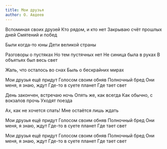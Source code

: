 ```yaml
---
title: Мои друзья
author: О. Авдеев
---
```


Вспоминая своих друзей
Кто рядом, и кто нет
Закрываю счёт прошлых дней
Смятений и побед

Были когда-то юны
Дети великой страны

Разговоры о пустяках
Но тем пустячных нет
Не синица была в руках
В объятьях был весь свет

Жаль, что осталось во снах
Быль о бескрайних мирах

Мои друзья ещё придут
Голосом своим обняв
Полночный бред
Они меня, я знаю, ждут
Где-то в суете планет
Где тает свет

День закончен, встречаю ночь
Опять же, как всегда
Как обычно, с вокзалов прочь
Уходят поезда

Ах, как не хочется спать!
Мне остаётся лишь ждать

Мои друзья ещё придут
Голосом своим обняв
Полночный бред
Они меня, я знаю, ждут
Где-то в суете планет
Где тает свет

Мои друзья ещё придут
Голосом своим обняв
Полночный бред
Они меня, я знаю, ждут
Где-то в суете планет
Где тает свет
